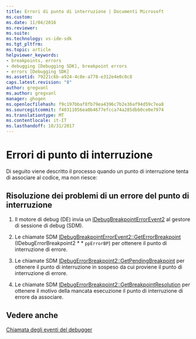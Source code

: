 ```yaml
---
title: Errori di punto di interruzione | Documenti Microsoft
ms.custom: 
ms.date: 11/04/2016
ms.reviewer: 
ms.suite: 
ms.technology: vs-ide-sdk
ms.tgt_pltfrm: 
ms.topic: article
helpviewer_keywords:
- breakpoints, errors
- debugging [Debugging SDK], breakpoint errors
- errors [Debugging SDK]
ms.assetid: 79221c6b-a924-4c8e-a778-e312e4e0c0c8
caps.latest.revision: "8"
author: gregvanl
ms.author: gregvanl
manager: ghogen
ms.openlocfilehash: f9c197bbaf8fb79ea4396c7b2e36af94d59c7ea8
ms.sourcegitcommit: f40311056ea0b4677efcca74a285dbb0ce0e7974
ms.translationtype: MT
ms.contentlocale: it-IT
ms.lasthandoff: 10/31/2017
---
```

# <a name="breakpoint-errors"></a>Errori di punto di interruzione
Di seguito viene descritto il processo quando un punto di interruzione tenta di associare al codice, ma non riesce:  
  
## <a name="troubleshooting-a-breakpoint-error"></a>Risoluzione dei problemi di un errore del punto di interruzione  
  
1.  Il motore di debug (DE) invia un [IDebugBreakpointErrorEvent2](../../extensibility/debugger/reference/idebugbreakpointerrorevent2.md) al gestore di sessione di debug (SDM).  
  
2.  Le chiamate SDM [IDebugBreakpointErrorEvent2::GetErrorBreakpoint](../../extensibility/debugger/reference/idebugbreakpointerrorevent2-geterrorbreakpoint.md) (IDebugErrorBreakpoint2 * * `ppErrorBP`) per ottenere il punto di interruzione di errore.  
  
3.  Le chiamate SDM [IDebugErrorBreakpoint2::GetPendingBreakpoint](../../extensibility/debugger/reference/idebugerrorbreakpoint2-getpendingbreakpoint.md) per ottenere il punto di interruzione in sospeso da cui proviene il punto di interruzione di errore.  
  
4.  Le chiamate SDM [IDebugErrorBreakpoint2::GetBreakpointResolution](../../extensibility/debugger/reference/idebugerrorbreakpoint2-getbreakpointresolution.md) per ottenere il motivo della mancata esecuzione il punto di interruzione di errore da associare.  
  
## <a name="see-also"></a>Vedere anche  
 [Chiamata degli eventi del debugger](../../extensibility/debugger/calling-debugger-events.md)